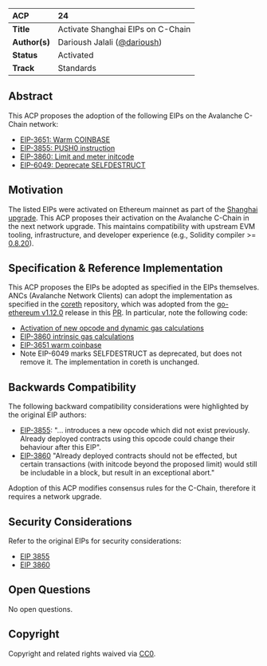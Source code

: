 | ACP | 24 |
| :--- | :--- |
| **Title** | Activate Shanghai EIPs on C-Chain |
| **Author(s)** | Darioush Jalali ([@darioush](https://github.com/darioush)) |
| **Status** | Activated |
| **Track** | Standards |

## Abstract

This ACP proposes the adoption of the following EIPs on the Avalanche C-Chain network:
- [EIP-3651: Warm COINBASE](https://eips.ethereum.org/EIPS/eip-3651)
- [EIP-3855: PUSH0 instruction](https://eips.ethereum.org/EIPS/eip-3855)
- [EIP-3860: Limit and meter initcode](https://eips.ethereum.org/EIPS/eip-3860)
- [EIP-6049: Deprecate SELFDESTRUCT](https://eips.ethereum.org/EIPS/eip-6049)

## Motivation

The listed EIPs were activated on Ethereum mainnet as part of the [Shanghai upgrade](https://github.com/ethereum/execution-specs/blob/master/network-upgrades/mainnet-upgrades/shanghai.md#included-eips). This ACP proposes their activation on the Avalanche C-Chain in the next network upgrade. This maintains compatibility with upstream EVM tooling, infrastructure, and developer experience (e.g., Solidity compiler >= [0.8.20](https://github.com/ethereum/solidity/releases/tag/v0.8.20)).

## Specification & Reference Implementation

This ACP proposes the EIPs be adopted as specified in the EIPs themselves. ANCs (Avalanche Network Clients) can adopt the implementation as specified in the [coreth](https://github.com/ava-labs/coreth) repository, which was adopted from the [go-ethereum v1.12.0](https://github.com/ethereum/go-ethereum/releases/tag/v1.12.0) release in this [PR](https://github.com/ava-labs/coreth/pull/277). In particular, note the following code:

- [Activation of new opcode and dynamic gas calculations](https://github.com/ava-labs/coreth/blob/bf2051729c7aa0c4ed8848ad3a78e241a791b968/core/vm/jump_table.go#L92)
- [EIP-3860 intrinsic gas calculations](https://github.com/ava-labs/coreth/blob/bf2051729c7aa0c4ed8848ad3a78e241a791b968/core/state_transition.go#L112-L113)
- [EIP-3651 warm coinbase](https://github.com/ava-labs/coreth/blob/bf2051729c7aa0c4ed8848ad3a78e241a791b968/core/state/statedb.go#L1197-L1199)
- Note EIP-6049 marks SELFDESTRUCT as deprecated, but does not remove it. The implementation in coreth is unchanged.

## Backwards Compatibility

The following backward compatibility considerations were highlighted by the original EIP authors:

- [EIP-3855](https://eips.ethereum.org/EIPS/eip-3855#backwards-compatibility): "... introduces a new opcode which did not exist previously. Already deployed contracts using this opcode could change their behaviour after this EIP".
- [EIP-3860](https://eips.ethereum.org/EIPS/eip-3860#backwards-compatibility) "Already deployed contracts should not be effected, but certain transactions (with initcode beyond the proposed limit) would still be includable in a block, but result in an exceptional abort."

Adoption of this ACP modifies consensus rules for the C-Chain, therefore it requires a network upgrade.

## Security Considerations

Refer to the original EIPs for security considerations:
- [EIP 3855](https://eips.ethereum.org/EIPS/eip-3855#security-considerations)
- [EIP 3860](https://eips.ethereum.org/EIPS/eip-3860#security-considerations)

## Open Questions

No open questions.

## Copyright

Copyright and related rights waived via [CC0](https://creativecommons.org/publicdomain/zero/1.0/).
